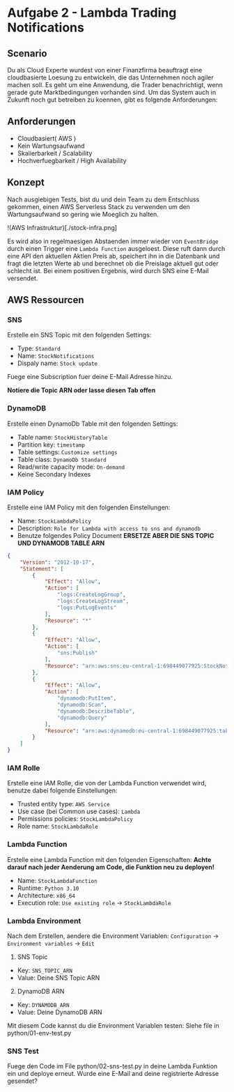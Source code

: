 # Aufgabe 2 - Lambda Trading Notifications

## Scenario

Du als Cloud Experte wurdest von einer Finanzfirma beauftragt eine cloudbasierte Loesung zu entwickeln, die das Unternehmen noch agiler machen soll.
Es geht um eine Anwendung, die Trader benachrichtigt, wenn gerade gute Marktbedingungen vorhanden sind.
Um das System auch in Zukunft noch gut betreiben zu koennen, gibt es folgende Anforderungen:

## Anforderungen

- Cloudbasiert( AWS )
- Kein Wartungsaufwand
- Skalierbarkeit / Scalability
- Hochverfuegbarkeit / High Availability

## Konzept

Nach ausgiebigen Tests, bist du und dein Team zu dem Entschluss gekommen, einen AWS Serverless Stack zu verwenden um den Wartungsaufwand so gering wie Moeglich zu halten.

!(AWS Infrastruktur)[./stock-infra.png]

Es wird also in regelmaesigen Abstaenden immer wieder von `EventBridge` durch einen Trigger eine `Lambda Function` ausgeloest.
Diese ruft dann durch eine API den aktuellen Aktien Preis ab, speichert ihn in die Datenbank und fragt die letzten Werte ab und berechnet ob die Preislage aktuell gut oder schlecht ist.
Bei einem positiven Ergebnis, wird durch SNS eine E-Mail versendet.

## AWS Ressourcen

### SNS

Erstelle ein SNS Topic mit den folgenden Settings:

- Type: `Standard`
- Name: `StockNotifications`
- Dispaly name: `Stock update`

Fuege eine Subscription fuer deine E-Mail Adresse hinzu.

**Notiere die Topic ARN oder lasse diesen Tab offen**

### DynamoDB

Erstelle einen DynamoDb Table mit den folgenden Settings:

- Table name: `StockHistoryTable`
- Partition key: `timestamp`
- Table settings: `Customize settings`
- Table class: `DynamoDb Standard`
- Read/write capacity mode: `On-demand`
- Keine Secondary Indexes

### IAM Policy

Erstelle eine IAM Policy mit den folgenden Einstellungen:

- Name: `StockLambdaPolicy`
- Description: `Role for Lambda with access to sns and dynamodb`
- Benutze folgendes Policy Document **ERSETZE ABER DIE SNS TOPIC UND DYNAMODB TABLE ARN**

```json
{
    "Version": "2012-10-17",
    "Statement": [
        {
            "Effect": "Allow",
            "Action": [
                "logs:CreateLogGroup",
                "logs:CreateLogStream",
                "logs:PutLogEvents"
            ],
            "Resource": "*"
        },
        {
            "Effect": "Allow",
            "Action": [
                "sns:Publish"
            ],
            "Resource": "arn:aws:sns:eu-central-1:698449077925:StockNotification"
        },
        {
            "Effect": "Allow",
            "Action": [
                "dynamodb:PutItem",
                "dynamodb:Scan",
                "dynamodb:DescribeTable",
                "dynamodb:Query"
            ],
            "Resource": "arn:aws:dynamodb:eu-central-1:698449077925:table/StockHistory"
        }
    ]
}
```

### IAM Rolle

Erstelle eine IAM Rolle, die von der Lambda Function verwendet wird, benutze dabei folgende Einstellungen:

- Trusted entity type: `AWS Service`
- Use case (bei Common use cases): `Lambda`
- Permissions policies: `StockLambdaPolicy`
- Role name: `StockLambdaRole`

### Lambda Function

Erstelle eine Lambda Function mit den folgenden Eigenschaften:
**Achte darauf nach jeder Aenderung am Code, die Funktion neu zu deployen!**

- Name: `StockLambdaFunction`
- Runtime: `Python 3.10`
- Architecture: `x86_64`
- Execution role: `Use existing role` -> `StockLambdaRole`

### Lambda Environment

Nach dem Erstellen, aendere die Environment Variablen:
`Configuration` -> `Environment variables` -> `Edit`

1. SNS Topic
- Key: `SNS_TOPIC_ARN`
- Value: Deine SNS Topic ARN

2. DynamoDB ARN
- Key: `DYNAMODB_ARN`
- Value: Deine DynamoDB ARN

Mit diesem Code kannst du die Environment Variablen testen: Siehe file in python/01-env-test.py


### SNS Test

Fuege den Code im File python/02-sns-test.py in deine Lambda Funktion ein und deploye erneut.
Wurde eine E-Mail and deine registrierte Adresse gesendet?

